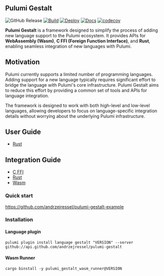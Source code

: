 ## Pulumi Gestalt

![GitHub Release](https://img.shields.io/github/v/release/andrzejressel/pulumi-gestalt?include_prereleases&sort=date)
[![Build](https://github.com/andrzejressel/pulumi-gestalt/actions/workflows/build.yml/badge.svg?branch=main)](https://github.com/andrzejressel/pulumi-gestalt/actions/workflows/build.yml)
[![Deploy](https://github.com/andrzejressel/pulumi-gestalt/actions/workflows/deploy.yml/badge.svg)](https://github.com/andrzejressel/pulumi-gestalt/actions/workflows/deploy.yml)
[![Docs](https://readthedocs.org/projects/pulumi-gestalt/badge/?version=latest)](https://app.readthedocs.org/projects/pulumi-gestalt/builds/?version__slug=latest)
[![codecov](https://codecov.io/gh/andrzejressel/pulumi-gestalt/graph/badge.svg?token=J3IN76CSOP)](https://codecov.io/gh/andrzejressel/pulumi-gestalt)

**Pulumi Gestalt** is a framework designed to simplify the process of adding new language support to the Pulumi
ecosystem. It provides APIs for **WebAssembly (Wasm)**, **C FFI (Foreign Function Interface)**, and **Rust**, enabling
seamless integration of new languages with Pulumi.

## Motivation

Pulumi currently supports a limited number of programming languages. Adding support for a new language typically
requires significant effort to bridge the language with Pulumi's core infrastructure. Pulumi Gestalt aims to reduce this
effort by providing a common set of tools and APIs for language integration.

The framework is designed to work with both high-level and low-level languages, allowing developers to focus on
language-specific integration details without worrying about the underlying Pulumi infrastructure.

## User Guide

- [Rust](docs/languages/rust/index.md)

## Integration Guide

- [C FFI](docs/integrations/c-ffi.md)
- [Rust](docs/integrations/rust.md)
- [Wasm](docs/integrations/wasm.md)

### Quick start

https://github.com/andrzejressel/pulumi-gestalt-example

### Installation

#### Language plugin

```
pulumi plugin install language gestalt "VERSION" --server github://api.github.com/andrzejressel/pulumi-gestalt
```

#### Wasm Runner

```
cargo binstall -y pulumi_gestalt_wasm_runner@VERSION
```